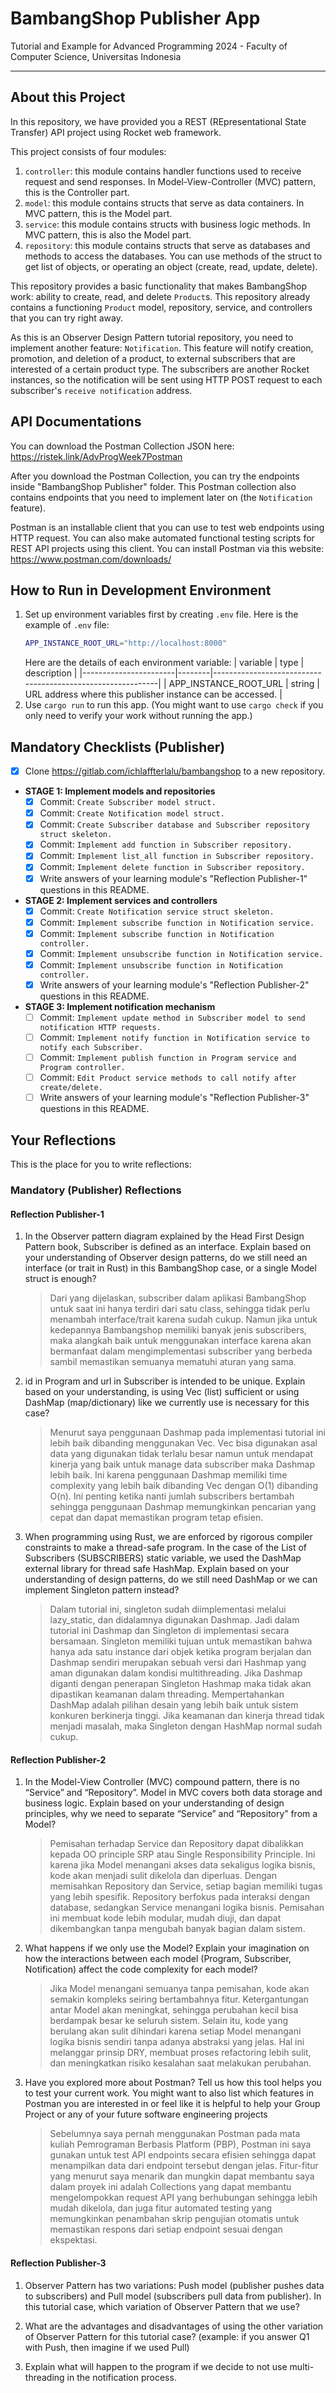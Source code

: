 # BambangShop Publisher App
Tutorial and Example for Advanced Programming 2024 - Faculty of Computer Science, Universitas Indonesia

---

## About this Project
In this repository, we have provided you a REST (REpresentational State Transfer) API project using Rocket web framework.

This project consists of four modules:
1.  `controller`: this module contains handler functions used to receive request and send responses.
    In Model-View-Controller (MVC) pattern, this is the Controller part.
2.  `model`: this module contains structs that serve as data containers.
    In MVC pattern, this is the Model part.
3.  `service`: this module contains structs with business logic methods.
    In MVC pattern, this is also the Model part.
4.  `repository`: this module contains structs that serve as databases and methods to access the databases.
    You can use methods of the struct to get list of objects, or operating an object (create, read, update, delete).

This repository provides a basic functionality that makes BambangShop work: ability to create, read, and delete `Product`s.
This repository already contains a functioning `Product` model, repository, service, and controllers that you can try right away.

As this is an Observer Design Pattern tutorial repository, you need to implement another feature: `Notification`.
This feature will notify creation, promotion, and deletion of a product, to external subscribers that are interested of a certain product type.
The subscribers are another Rocket instances, so the notification will be sent using HTTP POST request to each subscriber's `receive notification` address.

## API Documentations

You can download the Postman Collection JSON here: https://ristek.link/AdvProgWeek7Postman

After you download the Postman Collection, you can try the endpoints inside "BambangShop Publisher" folder.
This Postman collection also contains endpoints that you need to implement later on (the `Notification` feature).

Postman is an installable client that you can use to test web endpoints using HTTP request.
You can also make automated functional testing scripts for REST API projects using this client.
You can install Postman via this website: https://www.postman.com/downloads/

## How to Run in Development Environment
1.  Set up environment variables first by creating `.env` file.
    Here is the example of `.env` file:
    ```bash
    APP_INSTANCE_ROOT_URL="http://localhost:8000"
    ```
    Here are the details of each environment variable:
    | variable              | type   | description                                                |
    |-----------------------|--------|------------------------------------------------------------|
    | APP_INSTANCE_ROOT_URL | string | URL address where this publisher instance can be accessed. |
2.  Use `cargo run` to run this app.
    (You might want to use `cargo check` if you only need to verify your work without running the app.)

## Mandatory Checklists (Publisher)
-   [x] Clone https://gitlab.com/ichlaffterlalu/bambangshop to a new repository.
-   **STAGE 1: Implement models and repositories**
    -   [x] Commit: `Create Subscriber model struct.`
    -   [x] Commit: `Create Notification model struct.`
    -   [x] Commit: `Create Subscriber database and Subscriber repository struct skeleton.`
    -   [x] Commit: `Implement add function in Subscriber repository.`
    -   [x] Commit: `Implement list_all function in Subscriber repository.`
    -   [x] Commit: `Implement delete function in Subscriber repository.`
    -   [x] Write answers of your learning module's "Reflection Publisher-1" questions in this README.
-   **STAGE 2: Implement services and controllers**
    -   [x] Commit: `Create Notification service struct skeleton.`
    -   [x] Commit: `Implement subscribe function in Notification service.`
    -   [x] Commit: `Implement subscribe function in Notification controller.`
    -   [x] Commit: `Implement unsubscribe function in Notification service.`
    -   [x] Commit: `Implement unsubscribe function in Notification controller.`
    -   [x] Write answers of your learning module's "Reflection Publisher-2" questions in this README.
-   **STAGE 3: Implement notification mechanism**
    -   [ ] Commit: `Implement update method in Subscriber model to send notification HTTP requests.`
    -   [ ] Commit: `Implement notify function in Notification service to notify each Subscriber.`
    -   [ ] Commit: `Implement publish function in Program service and Program controller.`
    -   [ ] Commit: `Edit Product service methods to call notify after create/delete.`
    -   [ ] Write answers of your learning module's "Reflection Publisher-3" questions in this README.

## Your Reflections
This is the place for you to write reflections:

### Mandatory (Publisher) Reflections

#### Reflection Publisher-1

1. In the Observer pattern diagram explained by the Head First Design Pattern book, Subscriber is defined as an interface. Explain based on your understanding of Observer design patterns, do we still need an interface (or trait in Rust) in this BambangShop case, or a single Model struct is enough?

    > Dari yang dijelaskan, subscriber dalam aplikasi BambangShop untuk saat ini hanya terdiri dari satu class, sehingga tidak perlu menambah interface/trait karena sudah cukup. Namun jika untuk kedepannya Bambangshop memiliki banyak jenis subscribers, maka alangkah baik untuk menggunakan interface karena akan bermanfaat dalam mengimplementasi subscriber yang berbeda sambil memastikan semuanya mematuhi aturan yang sama.

2. id in Program and url in Subscriber is intended to be unique. Explain based on your understanding, is using Vec (list) sufficient or using DashMap (map/dictionary) like we currently use is necessary for this case?

    > Menurut saya penggunaan Dashmap pada implementasi tutorial ini lebih baik dibanding menggunakan Vec. Vec bisa digunakan asal data yang digunakan tidak terlalu besar namun untuk mendapat kinerja yang baik untuk manage data subscriber maka Dashmap lebih baik. Ini karena penggunaan Dashmap memiliki time complexity yang lebih baik dibanding Vec dengan O(1) dibanding O(n). Ini penting ketika nanti jumlah subscribers bertambah sehingga penggunaan Dashmap memungkinkan pencarian yang cepat dan dapat memastikan program tetap efisien.

3. When programming using Rust, we are enforced by rigorous compiler constraints to make a thread-safe program. In the case of the List of Subscribers (SUBSCRIBERS) static variable, we used the DashMap external library for thread safe HashMap. Explain based on your understanding of design patterns, do we still need DashMap or we can implement Singleton pattern instead?

    > Dalam tutorial ini, singleton sudah diimplementasi melalui lazy_static, dan didalamnya digunakan Dashmap. Jadi dalam tutorial ini Dashmap dan Singleton di implementasi secara bersamaan. Singleton memiliki tujuan untuk memastikan bahwa hanya ada satu instance dari objek ketika program berjalan dan Dashmap sendiri merupakan sebuah versi dari Hashmap yang aman digunakan dalam kondisi multithreading. Jika Dashmap diganti dengan penerapan Singleton Hashmap maka tidak akan dipastikan keamanan dalam threading. Mempertahankan DashMap adalah pilihan desain yang lebih baik untuk sistem konkuren berkinerja tinggi. Jika keamanan dan kinerja thread tidak menjadi masalah, maka Singleton dengan HashMap normal sudah cukup.

#### Reflection Publisher-2

1. In the Model-View Controller (MVC) compound pattern, there is no “Service” and “Repository”. Model in MVC covers both data storage and business logic. Explain based on your understanding of design principles, why we need to separate “Service” and “Repository” from a Model?

    > Pemisahan terhadap Service dan Repository dapat dibalikkan kepada OO principle SRP atau Single Responsibility Principle. Ini karena jika Model menangani akses data sekaligus logika bisnis, kode akan menjadi sulit dikelola dan diperluas. Dengan memisahkan Repository dan Service, setiap bagian memiliki tugas yang lebih spesifik. Repository berfokus pada interaksi dengan database, sedangkan Service menangani logika bisnis. Pemisahan ini membuat kode lebih modular, mudah diuji, dan dapat dikembangkan tanpa mengubah banyak bagian dalam sistem.


2. What happens if we only use the Model? Explain your imagination on how the interactions between each model (Program, Subscriber, Notification) affect the code complexity for each model?

    > Jika Model menangani semuanya tanpa pemisahan, kode akan semakin kompleks seiring bertambahnya fitur. Ketergantungan antar Model akan meningkat, sehingga perubahan kecil bisa berdampak besar ke seluruh sistem. Selain itu, kode yang berulang akan sulit dihindari karena setiap Model menangani logika bisnis sendiri tanpa adanya abstraksi yang jelas. Hal ini melanggar prinsip DRY, membuat proses refactoring lebih sulit, dan meningkatkan risiko kesalahan saat melakukan perubahan.

3. Have you explored more about Postman? Tell us how this tool helps you to test your current work. You might want to also list which features in Postman you are interested in or feel like it is helpful to help your Group Project or any of your future software engineering projects

    > Sebelumnya saya pernah menggunakan Postman pada mata kuliah Pemrograman Berbasis Platform (PBP), Postman ini saya gunakan untuk test API endpoints secara efisien sehingga dapat menampilkan data dari endpoint tersebut dengan jelas. Fitur-fitur yang menurut saya menarik dan mungkin dapat membantu saya dalam proyek ini adalah Collections yang dapat membantu mengelompokkan request API yang berhubungan sehingga lebih mudah dikelola, dan juga fitur automated testing yang memungkinkan penambahan skrip pengujian otomatis untuk memastikan respons dari setiap endpoint sesuai dengan ekspektasi.

#### Reflection Publisher-3

1. Observer Pattern has two variations: Push model (publisher pushes data to subscribers) and Pull model (subscribers pull data from publisher). In this tutorial case, which variation of Observer Pattern that we use?

2. What are the advantages and disadvantages of using the other variation of Observer Pattern for this tutorial case? (example: if you answer Q1 with Push, then imagine if we used Pull)

3. Explain what will happen to the program if we decide to not use multi-threading in the notification process.